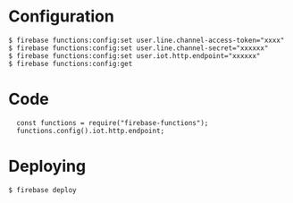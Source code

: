 # Configuration
```
$ firebase functions:config:set user.line.channel-access-token="xxxx"
$ firebase functions:config:set user.line.channel-secret="xxxxxx"
$ firebase functions:config:set user.iot.http.endpoint="xxxxxx"
$ firebase functions:config:get
```
# Code

```
  const functions = require("firebase-functions");
  functions.config().iot.http.endpoint;
```
# Deploying

```
$ firebase deploy
```
